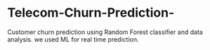 # Telecom-Churn-Prediction-
Customer churn prediction using Random Forest classifier and data analysis. we used ML for real time prediction.
